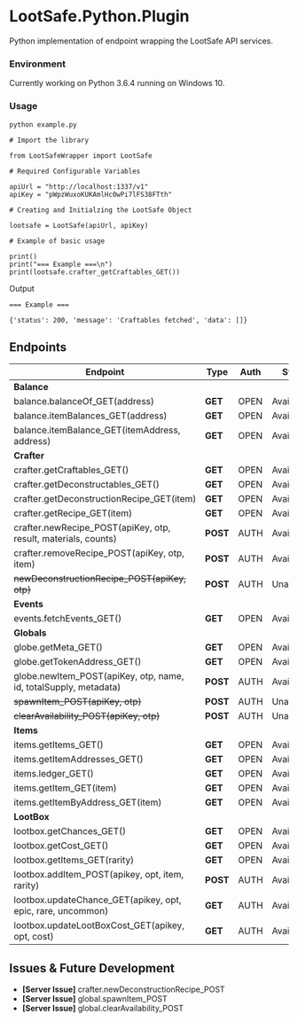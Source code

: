 # LootSafe.Python.Plugin
Python implementation of endpoint wrapping the LootSafe API services.

### Environment

Currently working on Python 3.6.4 running on Windows 10.

### Usage

```
python example.py
```

```
# Import the library

from LootSafeWrapper import LootSafe

# Required Configurable Variables

apiUrl = "http://localhost:1337/v1"
apiKey = "pWpzWuxoKUKAmlHc0wPi7lFS38FTth"

# Creating and Initialzing the LootSafe Object

lootsafe = LootSafe(apiUrl, apiKey)

# Example of basic usage

print()
print("=== Example ===\n")
print(lootsafe.crafter_getCraftables_GET())
```

Output
```
=== Example ===

{'status': 200, 'message': 'Craftables fetched', 'data': []}
```

## Endpoints

 Endpoint  | Type | Auth | Status |
|---|---|---|---|
| **Balance**   |   |   |   |
| balance.balanceOf_GET(address)  | **GET**  | OPEN  | Available |
| balance.itemBalances_GET(address)  | **GET**  | OPEN  | Available |
| balance.itemBalance_GET(itemAddress, address)  | **GET**  | OPEN   | Available |
| **Crafter**   |   |   |   |
| crafter.getCraftables_GET()  | **GET**  | OPEN   | Available |
| crafter.getDeconstructables_GET()  | **GET**  | OPEN   | Available |
| crafter.getDeconstructionRecipe_GET(item)  | **GET**  | OPEN   | Available |
| crafter.getRecipe_GET(item) | **GET**  | OPEN   | Available |
| crafter.newRecipe_POST(apiKey, otp, result, materials, counts)  | **POST**  | AUTH   | Available |
| crafter.removeRecipe_POST(apiKey, otp, item)  | **POST**  | AUTH   | Available |
| ~~newDeconstructionRecipe_POST(apiKey, otp)~~ | **POST**  | AUTH   | Unavailable |
| **Events**  |   |   |   |
| events.fetchEvents_GET()  | **GET**  | OPEN   | Available |
| **Globals**  |   |   |   |
| globe.getMeta_GET()  | **GET**  | OPEN   | Available |
| globe.getTokenAddress_GET()  | **GET**  | OPEN   | Available |
| globe.newItem_POST(apiKey, otp, name, id, totalSupply, metadata) | **POST**  | AUTH   | Available |
| ~~spawnItem_POST(apiKey, otp)~~  | **POST**   | AUTH   | Unavailable |
| ~~clearAvailability_POST(apiKey, otp)~~  | **POST**   | AUTH   | Unavailable |
| **Items**  |   |   |   |
| items.getItems_GET()  | **GET**  | OPEN   | Available |
| items.getItemAddresses_GET()  | **GET**  | OPEN   | Available |
| items.ledger_GET()  | **GET**  | OPEN   | Available |
| items.getItem_GET(item)  | **GET**  | OPEN   | Available |
| items.getItemByAddress_GET(item) | **GET**  | OPEN   | Available |
| **LootBox** |   |   |   |
| lootbox.getChances_GET()  | **GET**  | OPEN   | Available |
| lootbox.getCost_GET()  | **GET**  | OPEN   | Available |
| lootbox.getItems_GET(rarity)  | **GET**  | OPEN   | Available |
| lootbox.addItem_POST(apikey, opt, item, rarity)  | **POST**  | AUTH  | Available |
| lootbox.updateChance_GET(apikey, opt, epic,  rare, uncommon) | **GET**  | AUTH  | Available |
| lootbox.updateLootBoxCost_GET(apikey, opt, cost)  | **GET**  | AUTH  | Available |

## Issues & Future Development

* **[Server Issue]** crafter.newDeconstructionRecipe_POST
* **[Server Issue]** global.spawnItem_POST
* **[Server Issue]** global.clearAvailability_POST
